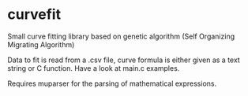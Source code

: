 # curvefit

Small curve fitting library based on genetic algorithm (Self Organizing
Migrating Algorithm)

Data to fit is read from a .csv file, curve formula is either given as a text
string or C function. Have a look at main.c examples.

Requires muparser for the parsing of mathematical expressions.
